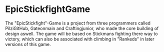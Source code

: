 # EpicStickfightGame
The "EpicStickfight"-Game is a project from three programmers called PilziGitHub, Gateonmain and Craftingjunior, who made the core building of design aswell.
The game will be based on Stickmans fighting there way to victory, which can also be associated with climbing in "Rankeds" in later versions of this game.
